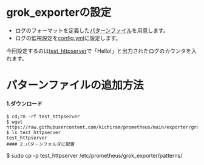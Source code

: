 # grok_exporterの設定
* ログのフォーマットを定義した[パターンファイル](config/patterns/test_httpserver)を用意します。
* ログの監視設定を[config.yml](config/config.yml)に設定します。

今回設定するのは[test_httpserver](https://github.com/kichiram/golang/tree/main/http_server)で「Hello!」と出力されたログのカウンタを入れます。

# パターンファイルの追加方法
#### 1.ダウンロード
```
$ cd;rm -rf test_httpserver
$ wget https://raw.githubusercontent.com/kichiram/prometheus/main/exporter/grok_exporter/config/patterns/test_httpserver
$ ls test_httpserver
test_httpserver
#### 2.パターンフォルダに配置
```
$ sudo cp -p test_httpserver /etc/prometheus/grok_exporter/patterns/
```
